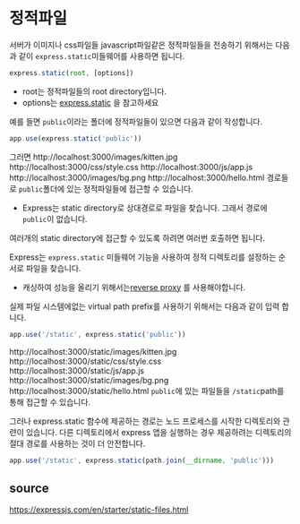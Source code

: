 # 정적파일

서버가 이미지나 css파일들 javascript파일같은 정적파일들을 전송하기 위해서는
다음과 같이 `express.static`미들웨어를 사용하면 됩니다.

```javascript
express.static(root, [options])
```

* root는 정적파일들의 root directory입니다.
* options는 [express.static](https://expressjs.com/en/4x/api.html#express.static)
  을 참고하세요

 예를 들면 `public`이라는 폴더에 정적파일들이 있으면 다음과 같이 작성합니다.

 ```javascript
 app.use(express.static('public'))
 ```

그러면 
http://localhost:3000/images/kitten.jpg
http://localhost:3000/css/style.css
http://localhost:3000/js/app.js
http://localhost:3000/images/bg.png
http://localhost:3000/hello.html
경로들로 `public`폴더에 있는 정적파일들에 접근할 수 있습니다.

* Express는 static directory로 상대경로로 파일을 찾습니다. 그래서 경로에 
  `public`이 없습니다.

여러개의 static directory에 접근할 수 있도록 하려면 여러번 호출하면 됩니다.

Express는 `express.static` 미들웨어 기능을 사용하여 정적 디렉토리를 설정하는 
순서로 파일을 찾습니다.

* 캐싱하여 성능을 올리기 위해서는[reverse proxy](https://expressjs.com/en/advanced/best-practice-performance.html#use-a-reverse-proxy) 를 사용해야합니다.

실제 파일 시스템에없는 virtual path prefix를 사용하기 위해서는 다음과 같이 입력
합니다.

```javascript
app.use('/static', express.static('public'))
```

http://localhost:3000/static/images/kitten.jpg
http://localhost:3000/static/css/style.css
http://localhost:3000/static/js/app.js
http://localhost:3000/static/images/bg.png
http://localhost:3000/static/hello.html
`public`에 있는 파일들을 `/static`path를 통해 접근할 수 있습니다.

그러나 express.static 함수에 제공하는 경로는 노드 프로세스를 시작한 디렉토리와 관련이 있습니다. 다른 디렉토리에서 express 앱을 실행하는 경우 제공하려는 디렉토리의 절대 경로를 사용하는 것이 더 안전합니다.

```javascript
app.use('/static', express.static(path.join(__dirname, 'public')))
```

## source
https://expressjs.com/en/starter/static-files.html
